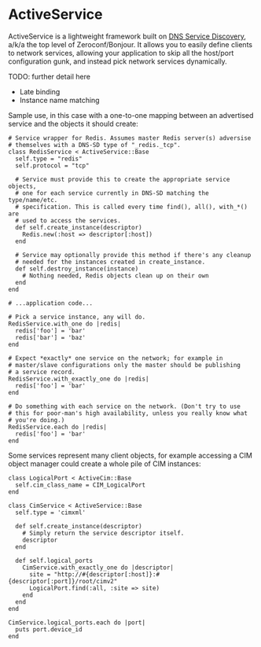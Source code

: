 ActiveService
=============

ActiveService is a lightweight framework built on [DNS Service Discovery][1], a/k/a the top level of Zeroconf/Bonjour. It allows you to easily define clients to network services, allowing your application to skip all the host/port configuration gunk, and instead pick network services dynamically.

[1]: http://www.dns-sd.org/

TODO: further detail here

- Late binding
- Instance name matching

Sample use, in this case with a one-to-one mapping between an advertised service and the objects it should create:

    # Service wrapper for Redis. Assumes master Redis server(s) adversise
    # themselves with a DNS-SD type of "_redis._tcp".
    class RedisService < ActiveService::Base
      self.type = "redis"
      self.protocol = "tcp"

      # Service must provide this to create the appropriate service objects,
      # one for each service currently in DNS-SD matching the type/name/etc.
      # specification. This is called every time find(), all(), with_*() are
      # used to access the services.
      def self.create_instance(descriptor)
        Redis.new(:host => descriptor[:host])
      end
      
      # Service may optionally provide this method if there's any cleanup
      # needed for the instances created in create_instance.
      def self.destroy_instance(instance)
        # Nothing needed, Redis objects clean up on their own
      end
    end
    
    # ...application code...
    
    # Pick a service instance, any will do.
    RedisService.with_one do |redis|
      redis['foo'] = 'bar'
      redis['bar'] = 'baz'
    end
    
    # Expect *exactly* one service on the network; for example in
    # master/slave configurations only the master should be publishing
    # a service record.
    RedisService.with_exactly_one do |redis|
      redis['foo'] = 'bar'
    end
    
    # Do something with each service on the network. (Don't try to use
    # this for poor-man's high availability, unless you really know what
    # you're doing.)
    RedisService.each do |redis|
      redis['foo'] = 'bar'
    end

Some services represent many client objects, for example accessing a CIM object manager could create a whole pile of CIM instances:

    class LogicalPort < ActiveCim::Base
      self.cim_class_name = CIM_LogicalPort
    end

    class CimService < ActiveService::Base
      self.type = 'cimxml'

      def self.create_instance(descriptor)
        # Simply return the service descriptor itself.
        descriptor
      end

      def self.logical_ports
        CimService.with_exactly_one do |descriptor|
          site = "http://#{descriptor[:host]}:#{descriptor[:port]}/root/cimv2"
          LogicalPort.find(:all, :site => site)
        end
      end
    end
    
    CimService.logical_ports.each do |port|
      puts port.device_id
    end
    
    
    
